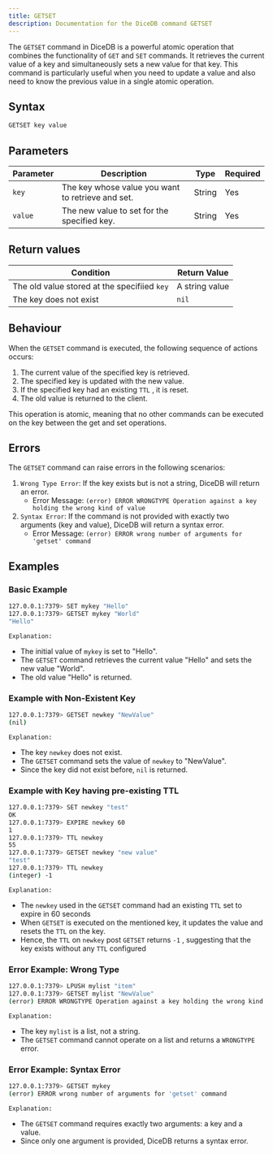 ```yaml
---
title: GETSET
description: Documentation for the DiceDB command GETSET
---
```


The `GETSET` command in DiceDB is a powerful atomic operation that combines the functionality of `GET` and `SET` commands. It retrieves the current value of a key and simultaneously sets a new value for that key. This command is particularly useful when you need to update a value and also need to know the previous value in a single atomic operation.

## Syntax

```bash
GETSET key value
```

## Parameters

| Parameter       | Description                                      | Type    | Required |
|-----------------|--------------------------------------------------|---------|----------|
| `key`           | The key whose value you want to retrieve and set.                   | String  | Yes      |
| `value`           | The new value to set for the specified key.                   | String  | Yes      |



## Return values

| Condition                                      | Return Value                                      |
|------------------------------------------------|---------------------------------------------------|
| The old value stored at the specifiied `key`                         | A string value                                             |
| The key does not exist           |  `nil`                                             |


## Behaviour

When the `GETSET` command is executed, the following sequence of actions occurs:

1. The current value of the specified key is retrieved.
2. The specified key is updated with the new value.
3. If the specified key had an existing `TTL` , it is reset.
4. The old value is returned to the client.


This operation is atomic, meaning that no other commands can be executed on the key between the get and set operations.

## Errors

The `GETSET` command can raise errors in the following scenarios:

1. `Wrong Type Error`: If the key exists but is not a string, DiceDB will return an error.
   - Error Message: `(error) ERROR WRONGTYPE Operation against a key holding the wrong kind of value`
2. `Syntax Error`: If the command is not provided with exactly two arguments (key and value), DiceDB will return a syntax error.
   - Error Message: `(error) ERROR wrong number of arguments for 'getset' command`

## Examples

### Basic Example

```bash
127.0.0.1:7379> SET mykey "Hello"
127.0.0.1:7379> GETSET mykey "World"
"Hello"
```

`Explanation:`

- The initial value of `mykey` is set to "Hello".
- The `GETSET` command retrieves the current value "Hello" and sets the new value "World".
- The old value "Hello" is returned.

### Example with Non-Existent Key

```bash
127.0.0.1:7379> GETSET newkey "NewValue"
(nil)
```

`Explanation:`

- The key `newkey` does not exist.
- The `GETSET` command sets the value of `newkey` to "NewValue".
- Since the key did not exist before, `nil` is returned.


### Example with Key having pre-existing TTL
```bash
127.0.0.1:7379> SET newkey "test"
OK
127.0.0.1:7379> EXPIRE newkey 60
1
127.0.0.1:7379> TTL newkey
55
127.0.0.1:7379> GETSET newkey "new value"
"test"
127.0.0.1:7379> TTL newkey
(integer) -1
```

`Explanation:`

- The `newkey` used in the `GETSET` command had an existing `TTL` set to expire in 60 seconds
- When `GETSET` is executed on the mentioned key, it updates the value and resets the `TTL` on the key.
- Hence, the `TTL` on `newkey` post `GETSET` returns `-1` , suggesting that the key exists without any `TTL` configured


### Error Example: Wrong Type

```bash
127.0.0.1:7379> LPUSH mylist "item"
127.0.0.1:7379> GETSET mylist "NewValue"
(error) ERROR WRONGTYPE Operation against a key holding the wrong kind of value
```

`Explanation:`

- The key `mylist` is a list, not a string.
- The `GETSET` command cannot operate on a list and returns a `WRONGTYPE` error.

### Error Example: Syntax Error

```bash
127.0.0.1:7379> GETSET mykey
(error) ERROR wrong number of arguments for 'getset' command
```

`Explanation:`

- The `GETSET` command requires exactly two arguments: a key and a value.
- Since only one argument is provided, DiceDB returns a syntax error.

